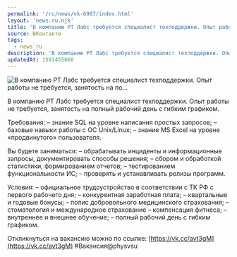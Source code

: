 ```yaml
---
permalink: '/ru/news/vk-6987/index.html'
layout: 'news.ru.njk'
title: 'В компанию РТ Лабс требуется специалист техподдержки. Опыт работы не требуется, занятость на по…'
source: ВКонтакте
tags:
  - news_ru
description: 'В компанию РТ Лабс требуется специалист техподдержки. Опыт работы не требуется, занятость на по…'
updatedAt: 1591455660
---
```

![В компанию РТ Лабс требуется специалист техподдержки. Опыт работы не требуется, занятость на по…](https://sun9-2.userapi.com/impg/c858532/v858532879/1aaeaa/UlymiPeCQ7c.jpg?size=1280x960&quality=96&sign=4c22b7294197a9179b210edc4ec367e6&c_uniq_tag=vAnkj_e7GjkfIDZvsF65OPOctBsdYC4v4v4_3be8KsE&type=album)

В компанию РТ Лабс требуется специалист техподдержки. Опыт работы не требуется, занятость на полный рабочий день с гибким графиком.

Требования:
– знание SQL на уровне написания простых запросов;
– базовые навыки работы с ОС Unix/Linux;
– знание MS Excel на уровне «продвинутого» пользователя.

Вы будете заниматься:
– обрабатывать инциденты и информационные запросы, документировать способы решения;
– сбором и обработкой статистики, формированием отчетов;
– тестированием функциональности ИС;
– проверять и устанавливать релизы программ.

Условия:
– официальное трудоустройство в соответствии с ТК РФ с первого рабочего дня;
– конкурентная заработная плата;
– квартальные и годовые бонусы;
– полис добровольного медицинского страхования;
– стоматология и международное страхование
– компенсация фитнеса;
– внутреннее и внешнее обучение;
– полный рабочий день с гибким графиком.

Откликнуться на вакансию можно по ссылке: [https://vk.cc/avt3gM](https://vk.cc/avt3gM)
#Вакансия@physvsu
